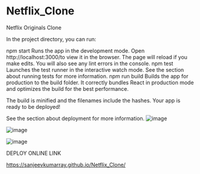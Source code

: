# Netflix_Clone
Netflix Originals Clone

In the project directory, you can run:

npm start
Runs the app in the development mode.
Open http://localhost:3000/to view it in the browser.
The page will reload if you make edits.
You will also see any lint errors in the console.
npm test
Launches the test runner in the interactive watch mode.
See the section about running tests for more information.
npm run build
Builds the app for production to the build folder.
It correctly bundles React in production mode and optimizes the build for the best performance.

The build is minified and the filenames include the hashes.
Your app is ready to be deployed!

See the section about deployment for more information.
![image](https://user-images.githubusercontent.com/53333326/126135539-37c8ee9f-035b-4984-929b-891b139658fb.png)

![image](https://user-images.githubusercontent.com/53333326/126135744-c73e524f-0c15-4fd5-8b42-b1b9ca5f54e6.png)


![image](https://user-images.githubusercontent.com/53333326/126135817-5929c351-512d-4722-af62-6458963b0e56.png)


DEPLOY ONLINE LINK

https://sanjeevkumarray.github.io/Netflix_Clone/
